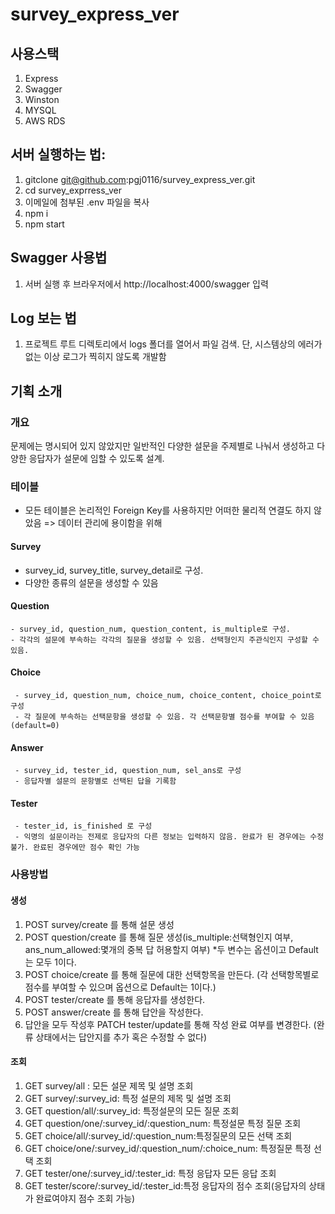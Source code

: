 # survey_express_ver

## 사용스택

1. Express
2. Swagger
3. Winston
4. MYSQL
5. AWS RDS

## 서버 실행하는 법:

1. gitclone git@github.com:pgj0116/survey_express_ver.git
2. cd survey_exprress_ver
3. 이메일에 첨부된 .env 파일을 복사
4. npm i
5. npm start

## Swagger 사용법

1. 서버 실행 후 브라우저에서 http://localhost:4000/swagger 입력

## Log 보는 법

1. 프로젝트 루트 디렉토리에서 logs 폴더를 열어서 파일 검색. 단, 시스템상의 에러가 없는 이상 로그가 찍히지 않도록 개발함

## 기획 소개

### 개요

문제에는 명시되어 있지 않았지만 일반적인 다양한 설문을 주제별로 나눠서 생성하고
다양한 응답자가 설문에 임할 수 있도록 설계.

### 테이블

- 모든 테이블은 논리적인 Foreign Key를 사용하지만 어떠한 물리적 연결도 하지 않았음 => 데이터 관리에 용이함을 위해

#### Survey

- survey_id, survey_title, survey_detail로 구성.
- 다양한 종류의 설문을 생성할 수 있음

#### Question

    - survey_id, question_num, question_content, is_multiple로 구성.
    - 각각의 설문에 부속하는 각각의 질문을 생성할 수 있음. 선택형인지 주관식인지 구성할 수 있음.

#### Choice

     - survey_id, question_num, choice_num, choice_content, choice_point로 구성
     - 각 질문에 부속하는 선택문항을 생성할 수 있음. 각 선택문항별 점수를 부여할 수 있음(default=0)

#### Answer

     - survey_id, tester_id, question_num, sel_ans로 구성
     - 응답자별 설문의 문항별로 선택된 답을 기록함

#### Tester

     - tester_id, is_finished 로 구성
     - 익명의 설문이라는 전제로 응답자의 다른 정보는 입력하지 않음. 완료가 된 경우에는 수정 불가. 완료된 경우에만 점수 확인 가능

### 사용방법

#### 생성

1. POST survey/create 를 통해 설문 생성
2. POST question/create 를 통해 질문 생성(is_multiple:선택형인지 여부, ans_num_allowed:몇개의 중복 답 허용할지 여부) \*두 변수는 옵션이고 Default는 모두 1이다.
3. POST choice/create 를 통해 질문에 대한 선택항목을 만든다. (각 선택항목별로 점수를 부여할 수 있으며 옵션으로 Default는 1이다.)
4. POST tester/create 를 통해 응답자를 생성한다.
5. POST answer/create 를 통해 답안을 작성한다.
6. 답안을 모두 작성후 PATCH tester/update를 통해 작성 완료 여부를 변경한다. (완류 상태에서는 답안지를 추가 혹은 수정할 수 없다)

#### 조회

1. GET survey/all : 모든 설문 제목 및 설명 조회
2. GET survey/:survey_id: 특정 설문의 제목 및 설명 조회
3. GET question/all/:survey_id: 특정설문의 모든 질문 조회
4. GET question/one/:survey_id/:question_num: 특정설문 특정 질문 조회
5. GET choice/all/:survey_id/:question_num:특정질문의 모든 선택 조회
6. GET choice/one/:survey_id/:question_num/:choice_num: 특정질문 특정 선택 조회
7. GET tester/one/:survey_id/:tester_id: 특정 응답자 모든 응답 조회
8. GET tester/score/:survey_id/:tester_id:특정 응답자의 점수 조회(응답자의 상태가 완료여야지 점수 조회 가능)
